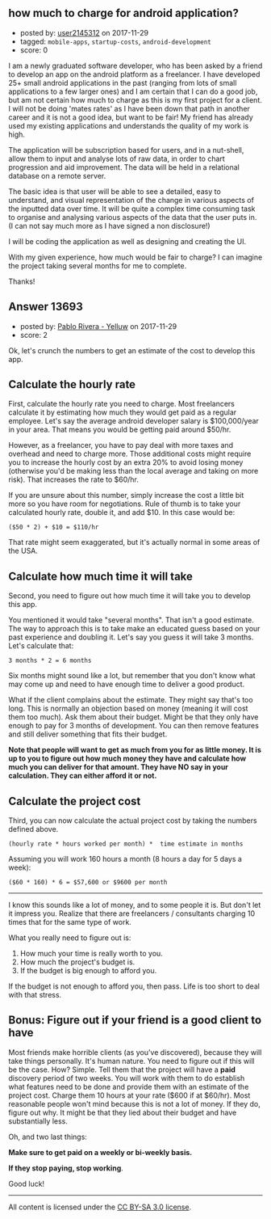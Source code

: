 ## how much to charge for android application?

- posted by: [user2145312](https://stackexchange.com/users/2461158/user2145312) on 2017-11-29
- tagged: `mobile-apps`, `startup-costs`, `android-development`
- score: 0

I am a newly graduated software developer, who has been asked by a friend to develop an app on the android platform as a freelancer. I have developed 25+ small android applications in the past (ranging from lots of small applications to a few larger ones) and I am certain that I can do a good job, but am not certain how much to charge as this is my first project for a client. I will not be doing 'mates rates' as I have been down that path in another career and it is not a good idea, but want to be fair! My friend has already used my existing applications and understands the quality of my work is high.

The application will be subscription based for users, and in a nut-shell, allow them to input and analyse lots of raw data, in order to chart progression and aid improvement. The data will be held in a relational database on a remote server.

The basic idea is that user will be able to see a detailed, easy to understand, and visual representation of the change in various aspects of the inputted data over time. It will be quite a complex time consuming task to organise and analysing various aspects of the data that the user puts in. (I can not say much more as I have signed a non disclosure!)

I will be coding the application as well as designing and creating the UI.

With my given experience, how much would be fair to charge? I can imagine the project taking several months for me to complete.

Thanks!


## Answer 13693

- posted by: [Pablo Rivera - Yelluw](https://stackexchange.com/users/12380190/pablo-rivera-yelluw) on 2017-11-29
- score: 2

Ok, let's crunch the numbers to get an estimate of the cost to develop this app.

Calculate the hourly rate
---

First, calculate the hourly rate you need to charge. Most freelancers calculate it by estimating how much they would get paid as a regular employee. Let's say the average android developer salary is $100,000/year in your area. That means you would be getting paid around $50/hr. 

However, as a freelancer, you have to pay deal with more taxes and overhead and need to charge more. Those additional costs might require you to increase the hourly cost by an extra 20% to avoid losing money (otherwise you'd be making less than the local average and taking on more risk). That increases the rate to $60/hr.

If you are unsure about this number, simply increase the cost a little bit more so you have room for negotiations. Rule of thumb is to take your calculated hourly rate, double it, and add $10. In this case would be:

    ($50 * 2) + $10 = $110/hr

That rate might seem exaggerated, but it's actually normal in some areas of the USA.

Calculate how much time it will take
---

Second, you need to figure out how much time it will take you to develop this app.

You mentioned it would take "several months". That isn't a good estimate. The way to approach this is to take make an educated guess based on your past experience and doubling it. Let's say you guess it will take 3 months. 
Let's calculate that:

    3 months * 2 = 6 months

Six months might sound like a lot, but remember that you don't know what may come up and need to have enough time to deliver a good product.

What if the client complains about the estimate. They might say that's too long. This is normally an objection based on money (meaning it will cost them too much). Ask them about their budget. Might be that they only have enough to pay for 3 months of development. You can then remove features and still deliver something that fits their budget.

**Note that people will want to get as much from you for as little money. It is up to you to figure out how much money they have and calculate how much you can deliver for that amount. They have NO say in your calculation. They can either afford it or not.**

Calculate the project cost
---

Third, you can now calculate the actual project cost by taking the numbers defined above.

    (hourly rate * hours worked per month) *  time estimate in months

Assuming you will work 160 hours a month (8 hours a day for 5 days a week):

    ($60 * 160) * 6 = $57,600 or $9600 per month

---

I know this sounds like a lot of money, and to some people it is. But don't let it impress you. Realize that there are freelancers / consultants charging 10 times that for the same type of work.

What you really need to figure out is:

1. How much your time is really worth to you.
2. How much the project's budget is.
3. If the budget is big enough to afford you.

If the budget is not enough to afford you, then pass. Life is too short to deal with that stress.

Bonus: Figure out if your friend is a good client to have
----

Most friends make horrible clients (as you've discovered), because they will take things personally. It's human nature. You need to figure out if this will be the case. How? Simple. Tell them that the project will have a **paid** discovery period of two weeks. You will work with them to do establish what features need to be done and provide them with an estimate of the project cost. Charge them 10 hours at your rate ($600 if at $60/hr). Most reasonable people won't mind because this is not a lot of money. If they do, figure out why. It might be that they lied about their budget and have substantially less.

Oh, and two last things:

**Make sure to get paid on a weekly or bi-weekly basis.**

**If they stop paying, stop working**.

Good luck!




---

All content is licensed under the [CC BY-SA 3.0 license](https://creativecommons.org/licenses/by-sa/3.0/).
